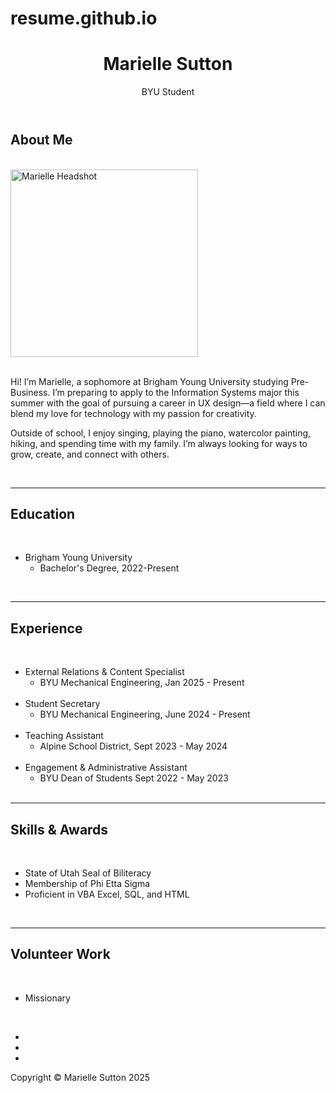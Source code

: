 # resume.github.io
<!DOCTYPE html>
<html lang="en">
    <head>
        <meta charset="utf-8" />
        <meta name="viewport" content="width=device-width, initial-scale=1, shrink-to-fit=no" />
        <meta name="description" content="" />
        <meta name="author" content="" />
        <title>Marielle Sutton Resume</title>
        <link rel="icon" type="image/x-icon" href="assets/favicon.ico" />
        <!-- Font Awesome icons (free version)-->
        <script src="https://use.fontawesome.com/releases/v6.3.0/js/all.js" crossorigin="anonymous"></script>
        <!-- Google fonts-->
        <link href="https://fonts.googleapis.com/css?family=Lora:400,700,400italic,700italic" rel="stylesheet" type="text/css" />
        <link href="https://fonts.googleapis.com/css?family=Open+Sans:300italic,400italic,600italic,700italic,800italic,400,300,600,700,800" rel="stylesheet" type="text/css" />
        <!-- Core theme CSS (includes Bootstrap)-->
        <link href="css/styles.css" rel="stylesheet" />
    </head>
    <body>
        <!-- Navigation-->
        <!--<nav class="navbar navbar-expand-lg navbar-light" id="mainNav">
            <div class="container px-4 px-lg-5">
                <a class="navbar-brand" href="index.html">Start Bootstrap</a>
                <button class="navbar-toggler" type="button" data-bs-toggle="collapse" data-bs-target="#navbarResponsive" aria-controls="navbarResponsive" aria-expanded="false" aria-label="Toggle navigation">
                    Menu
                    <i class="fas fa-bars"></i>
                </button>
                <div class="collapse navbar-collapse" id="navbarResponsive">
                    <ul class="navbar-nav ms-auto py-4 py-lg-0">
                        <li class="nav-item"><a class="nav-link px-lg-3 py-3 py-lg-4" href="index.html">Home</a></li>
                        <li class="nav-item"><a class="nav-link px-lg-3 py-3 py-lg-4" href="about.html">About</a></li>
                        <li class="nav-item"><a class="nav-link px-lg-3 py-3 py-lg-4" href="post.html">Sample Post</a></li>
                        <li class="nav-item"><a class="nav-link px-lg-3 py-3 py-lg-4" href="contact.html">Contact</a></li>
                    </ul>
                </div>
            </div>
        </nav>
        Page Header-->
        <header class="masthead" style="background-image: url('assets/img/flowertile.png')">
            <div class="container position-relative px-4 px-lg-5">
                <div class="row gx-4 gx-lg-5 justify-content-center">
                    <div class="col-md-10 col-lg-8 col-xl-7">
                        <div class="page-heading">
                            <h1>Marielle Sutton</h1>
                            <span class="subheading">BYU Student</span>
                        </div>
                    </div>
                </div>
            </div>
        </header>
        <!-- Main Content-->
        <main class="mb-4">
            <div class="container px-4 px-lg-5">
                <div class="row gx-4 gx-lg-5 justify-content-center">
                    <div class="col-md-10 col-lg-8 col-xl-7">
                        <h2>About Me</h2>
                        <br>
                        <div class="text-center">
                        <img src="assets/img/headshot2.jpg" alt="Marielle Headshot" width="300" >
                        </div>
                        <br>
                        <p class="">Hi! I’m Marielle, a sophomore at Brigham Young University studying Pre-Business. I’m preparing to apply to the Information Systems major this summer with the goal of pursuing a career in UX design—a field where I can blend my love for technology with my passion for creativity.</p>

<p>Outside of school, I enjoy singing, playing the piano, watercolor painting, hiking, and spending time with my family. I’m always looking for ways to grow, create, and connect with others.</p>
                        <br>
                        <hr>
                        <h2>Education</h2>
                            <br>    
                            <ul>
                                <li class="item-title">Brigham Young University<ul><li class="item-sub">Bachelor's Degree, 2022-Present</li></ul></li>
                            </ul>
                            <br>
                            <hr>
                        <h2>Experience</h2>
                            <br>
                            <ul>
                                <li class="item-title">External Relations & Content Specialist<ul><li class="item-sub">BYU Mechanical Engineering, Jan 2025 - Present</li></ul></li>
                                <br>
                                <li class="item-title">Student Secretary<ul><li class="item-sub">BYU Mechanical Engineering, June 2024 - Present</li></ul></li>
                                <br>
                                <li class="item-title">Teaching Assistant<ul><li class="item-sub">Alpine School District, Sept 2023 - May 2024</li></ul></li>
                                <br>
                                <li class="item-title">Engagement & Administrative Assistant<ul><li class="item-sub">BYU Dean of Students Sept 2022 - May 2023</li></ul></li>
                                <br>
                            </ul>
                            <hr>
                            <h2>Skills & Awards</h2>
                            <br>
                            <ul>
                                <li class="item-title">State of Utah Seal of Biliteracy</li>
                                <li class="item-title">Membership of Phi Etta Sigma</li>
                                <li class="item-title">Proficient in VBA Excel, SQL, and HTML</li>
                            </ul>
                            <br>
                            <hr>
                        <h2>Volunteer Work</h2>
                            <br>
                            <ul>
                                <li class="item-title">Missionary</li>
                            </ul>
                            <br>
                    </div>
                </div>
            </div>
        </main>
        <!-- Footer-->
        <footer class="border-top">
            <div class="container px-4 px-lg-5">
                <div class="row gx-4 gx-lg-5 justify-content-center">
                    <div class="col-md-10 col-lg-8 col-xl-7">
                        <ul class="list-inline text-center">
                            <li class="list-inline-item">
                                <a href="https://www.instagram.com/marielle_sutton/profilecard/?igsh=dGhuNTM0ZmNqNWU0">
                                    <span class="fa-stack fa-lg">
                                        <i class="fas fa-circle fa-stack-2x"></i>
                                        <i class="fab fa-instagram fa-stack-1x fa-inverse instagram-icon"></i>
                                    </span>
                                </a>
                            </li>
                            <li class="list-inline-item">
                                <a href="https://www.facebook.com/people/Marielle-Sutton/pfbid022ZkfE1b74ntUSPDSvGvuqoFZREwC175eEMbED7i393gdjgyjYgUVig21ACuQS4RBl/?mibextid=wwXIfr&rdid=ByqndQbIDG4JtoKL&share_url=https%3A%2F%2Fwww.facebook.com%2Fshare%2F18u6xgx3BQ%2F%3Fmibextid%3DwwXIfr">
                                    <span class="fa-stack fa-lg">
                                        <i class="fas fa-circle fa-stack-2x"></i>
                                        <i class="fab fa-facebook-f fa-stack-1x fa-inverse"></i>
                                    </span>
                                </a>
                            </li>
                            <li class="list-inline-item">
                                <a href="https://www.linkedin.com/in/marielle-sutton-3029001a6/">
                                    <span class="fa-stack fa-lg">
                                        <i class="fas fa-circle fa-stack-2x"></i>
                                        <i class="fab fa-linkedin fa-stack-1x fa-inverse linkedin-icon"></i>
                                    </span>
                                </a>
                            </li>
                        </ul>
                        <div class="small text-center text-muted fst-italic">Copyright &copy; Marielle Sutton 2025</div>
                    </div>
                </div>
            </div>
        </footer>
        <!-- Bootstrap core JS-->
        <script src="https://cdn.jsdelivr.net/npm/bootstrap@5.2.3/dist/js/bootstrap.bundle.min.js"></script>
        <!-- Core theme JS-->
        <script src="js/scripts.js"></script>
    </body>
</html>
